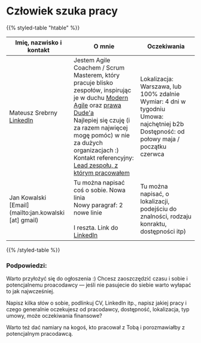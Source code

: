 
# Człowiek szuka pracy 

{{% styled-table "htable" %}}

| Imię, nazwisko i kontakt  | O mnie | Oczekiwania |
| ---        |    ----   | --- |
| Mateusz Srebrny<br>[LinkedIn](https://pl.linkedin.com/in/mateuszsrebrny) | Jestem Agile Coachem / Scrum Masterem, który pracuje blisko zespołów, inspirując je w duchu [Modern Agile](http://modernagile.org) oraz [prawa Dude'a](https://twitter.com/YvesHanoulle/status/1025421506107637760/photo/1)<br> Najlepiej się czuję (i za razem najwięcej mogę pomóc) w nie za dużych organizacjach :)<br> Kontakt referencyjny: [Lead zespołu, z którym pracowałem](https://www.linkedin.com/in/netczuk/) | Lokalizacja: Warszawa, lub 100% zdalnie<br> Wymiar: 4 dni w tygodniu<br> Umowa: najchętniej b2b<br> Dostępność: od połowy maja / początku czerwca |
| Jan Kowalski<br>[Email](mailto:jan.kowalski [at] gmail) | Tu można napisać coś o sobie. Nowa linia <br> Nowy paragraf: 2 nowe linie <br><br>I reszta. Link do [LinkedIn](https://pl.linkedin.com/in/mateuszsrebrny) | Tu można napisać, o lokalizacji, podejściu do znalności, rodzaju konraktu, dostępności itp)

{{% /styled-table %}}

### Podpowiedzi:

Warto przyłożyć się do ogłoszenia :) Chcesz zaoszczędzić czasu i sobie i potencjalnemu proacodawcy — jeśli nie pasujecie do siebie warto wyłapać to jak najwcześniej.

Napisz kilka słów o sobie, podlinkuj CV, LinkedIn itp., napisz jakiej pracy i czego generalnie oczekujesz od pracodawcy, dostępność, lokalizacja, typ umowy, może oczekiwania finansowe?

Warto też dać namiary na kogoś, kto pracował z Tobą i porozmawiałby z potencjalnym pracodawcą.
